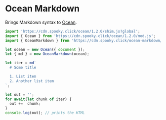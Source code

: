 # Ocean Markdown

Brings Markdown syntax to [Ocean](https://github.com/matthewp/ocean).

```js
import 'https://cdn.spooky.click/ocean/1.2.0/shim.js?global';
import { Ocean } from 'https://cdn.spooky.click/ocean/1.2.0/mod.js';
import { OceanMarkdown } from 'https://cdn.spooky.click/ocean-markdown/1.0.0/mod.js';

let ocean = new Ocean({ document });
let { md } = new OceanMarkdown(ocean);

let iter = md`
  # Some title

  1. List item
  2. Another list item
`;

let out = '';
for await(let chunk of iter) {
  out +=  chunk;
}
console.log(out); // prints the HTML
```
